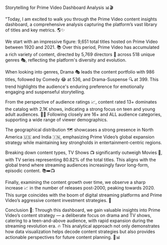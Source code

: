 Storytelling for Prime Video Dashboard Analysis 📊🎬

"Today, I am excited to walk you through the Prime Video content insights dashboard, a comprehensive analysis capturing the platform’s vast library of titles and key metrics. 🌎✨

We start with an impressive figure: 9,651 total titles hosted on Prime Video between 1920 and 2021. 📚 Over this period, Prime Video has accumulated a rich variety of content, directed by 5,769 directors 🎥 across 518 unique genres 🎭, reflecting the platform's diversity and evolution.

When looking into genres, Drama 🎭 leads the content portfolio with 986 titles, followed by Comedy 😂 at 536, and Drama-Suspense 🔍 at 399. This trend highlights the audience's enduring preference for emotionally engaging and suspenseful storytelling.

From the perspective of audience ratings 📈, content rated 13+ dominates the catalog with 2.1K shows, indicating a strong focus on teen and young adult audiences. 🧑‍🎓 Following closely are 16+ and ALL audience categories, supporting a wide range of viewer demographics.

The geographical distribution 🗺️ showcases a strong presence in North America 🇺🇸 and India 🇮🇳, emphasizing Prime Video’s global expansion strategy while maintaining key strongholds in entertainment-centric regions.

Breaking down content types, TV Shows 📺 significantly outweigh Movies 🎥, with TV series representing 80.82% of the total titles. This aligns with the global trend where streaming audiences increasingly favor long-form, episodic content. 📚➡️📺

Finally, examining the content growth over time, we observe a sharp increase 📈 in the number of releases post-2000, peaking towards 2020. This surge coincides with the boom of digital streaming platforms and Prime Video’s aggressive content investment strategies. 🚀

Conclusion 🏁:
Through this dashboard, we gain valuable insights into Prime Video’s content strategy — a deliberate focus on drama and TV shows, catering to a teen-and-above audience, with rapid expansion during the streaming revolution era. 🔥
This analytical approach not only demonstrates how data visualization helps decode content strategies but also provides actionable perspectives for future content planning. 🧠📊

